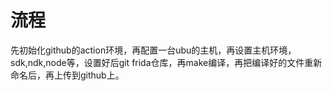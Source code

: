 # 流程


先初始化github的action环境，再配置一台ubu的主机，再设置主机环境，sdk,ndk,node等，设置好后git frida仓库，再make编译，再把编译好的文件重新命名后，再上传到github上。
